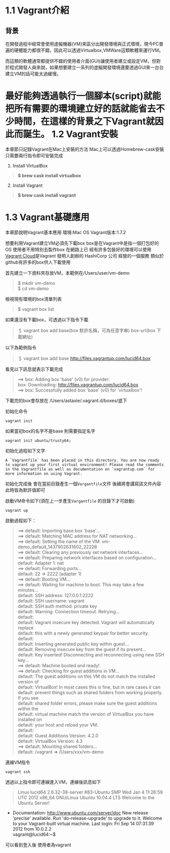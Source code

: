 1.1 Vagrant介紹
=======
背景
----------


在開發過程中經常會使用虛擬機器(VM)來區分出開發環境與正式環境，現今PC普遍的硬體能力都很不錯，因此可以透過Virtualbox,VMWare這類軟體來運行VM。

而這類的軟體通常都提供不錯的使用者介面(GUI)讓使用者建立或設定VM，但對於程式開發人員來說，如果想要建立一系列的虛擬開發環境還要透過GUI來一台台建立VM的話可能太過緩慢。

最好能夠透過執行一個腳本(script)就能把所有需要的環境建立好的話就能省去不少時間，在這樣的背景之下Vagrant就因此而誕生。
1.2 Vagrant安裝
=======
本章節只記錄Vagrant在Mac上安裝的方法
Mac上可以透過Homebrew-cask安裝
只需要兩行指令即可安裝完成

 1. Install VirtualBox
 > **$ brew cask install virtualbox**

 2. Install Vagrant
 > **$ brew cask install vagrant**

1.3 Vagrant基礎應用
=======
本章節說明Vagrant基本應用
環境:Mac OS
Vagrant版本:1.7.2

想要利用Vagrant建立VM必須先下載box
box是在Vagrant中是指一個打包好的OS
使用者不用特別去製作box 在網路上已
經有許多包裝好的環境可以使用
 [Vagrant Cloud](https://atlas.hashicorp.com/boxes/search?utm_source=vagrantcloud.com&vagrantcloud=1)是Vagrant 發明人創辦的 HashiCorp 公司
 經營的一個服務 類似於github有許多的box供人下載使用

首先建立一下資料夾存放VM，本範例在/Users/user/vm-demo

>  $ mkdir vm-demo  <br />
> $ cd vm-demo

檢視現有環境的box清單列表
 
>  $ vagrant box list

如果還沒有下載box，可透過以下指令下載

>  ＄ vagrant box add base(box 默許名稱，可為任意字串) box-url(box 下載網址)

以下為範例指令
>  ＄ vagrant box add base http://files.vagrantup.com/lucid64.box

看見以下訊息就表示下載完成
> ==> box: Adding box 'base' (v0) for provider: <br />
    box: Downloading: http://files.vagrantup.com/lucid64.box <br />
==> box: Successfully added box 'base' (v0) for 'virtualbox'!

下載完的box會存放在    /Users/astaxie/.vagrant.d/boxes/底下

初始化命令

    vagrant init
如果當初box的名字不是base 則需要指定名字

    vagrant init ubuntu/trusty64;
  初始化過程如下文字
  

    A `Vagrantfile` has been placed in this directory. You are now ready to vagrant up your first virtual environment! Please read the comments in the Vagrantfile as well as documentation on `vagrantup.com` for more information on using Vagrant.

初始化完成後 會在當前目錄產生一個`Vargantfile`文件
後續將會講寫該文件內容 此時皆為默許值即可

啟動VM命令如下(須在上一步產生`Vargantfile` 的目錄下才可啟動)

    vagrant up
啟動過程如下：

> ==> default: Importing base box 'base'... <br />
==> default: Matching MAC address for NAT networking... <br />
==> default: Setting the name of the VM: vm-demo_default_1437902631602_22228 <br />
==> default: Clearing any previously set network interfaces... <br />
==> default: Preparing network interfaces based on configuration... <br />
    default: Adapter 1: nat <br />
==> default: Forwarding ports... <br />
    default: 22 => 2222 (adapter 1) <br />
==> default: Booting VM... <br />
==> default: Waiting for machine to boot. This may take a few minutes... <br />
    default: SSH address: 127.0.0.1:2222 <br />
    default: SSH username: vagrant <br />
    default: SSH auth method: private key <br />
    default: Warning: Connection timeout. Retrying... <br />
    default:  <br />
    default: Vagrant insecure key detected. Vagrant will automatically replace <br />
    default: this with a newly generated keypair for better security. <br />
    default:  <br />
    default: Inserting generated public key within guest... <br />
    default: Removing insecure key from the guest if its present... <br />
    default: Key inserted! Disconnecting and reconnecting using new SSH key... <br />
==> default: Machine booted and ready! <br />
==> default: Checking for guest additions in VM... <br />
    default: The guest additions on this VM do not match the installed version of <br />
    default: VirtualBox! In most cases this is fine, but in rare cases it can <br />
    default: prevent things such as shared folders from working properly. If you see <br />
    default: shared folder errors, please make sure the guest additions within the <br />
    default: virtual machine match the version of VirtualBox you have installed on <br />
    default: your host and reload your VM. <br />
    default:  <br />
    default: Guest Additions Version: 4.2.0 <br />
    default: VirtualBox Version: 4.3 <br />
==> default: Mounting shared folders... <br />
    default: /vagrant => /Users/xxx/vm-demo <br />
    
連線VM指令

    vagrant ssh
透過以上指令即可連線進入VM，連線後訊息如下

> Linux lucid64 2.6.32-38-server #83-Ubuntu SMP Wed Jan 4 11:26:59 UTC 2012 x86_64 GNU/Linux
Ubuntu 10.04.4 LTS
Welcome to the Ubuntu Server!
 * Documentation:  http://www.ubuntu.com/server/doc
New release 'precise' available.
Run 'do-release-upgrade' to upgrade to it.
Welcome to your Vagrant-built virtual machine.
Last login: Fri Sep 14 07:31:39 2012 from 10.0.2.2 <br />
vagrant@lucid64:~$ 

可以看到登入後 使用者為vagrant
